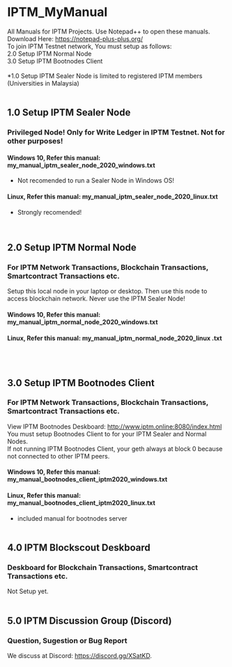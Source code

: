 # IPTM_MyManual
All Manuals for IPTM Projects. Use Notepad++ to open these manuals. Download Here: https://notepad-plus-plus.org/
<br>
To join IPTM Testnet network, You must setup as follows: <br>
2.0 Setup IPTM Normal Node <br>
3.0 Setup IPTM Bootnodes Client <br> 
<br>
*1.0 Setup IPTM Sealer Node is limited to registered IPTM members (Universities in Malaysia) <br>
<br>

## 1.0 Setup IPTM Sealer Node
### Privileged Node! Only for Write Ledger in IPTM Testnet. Not for other purposes!
#### Windows 10, Refer this manual: my_manual_iptm_sealer_node_2020_windows.txt 
* Not recomended to run a Sealer Node in Windows OS! <br>
#### Linux, Refer this manual: my_manual_iptm_sealer_node_2020_linux.txt 
* Strongly recomended!<br>
<br>

## 2.0 Setup IPTM Normal Node
### For IPTM Network Transactions, Blockchain Transactions, Smartcontract Transactions etc.
Setup this local node in your laptop or desktop. Then use this node to access blockchain network. Never use the IPTM Sealer Node! <br>
#### Windows 10, Refer this manual: my_manual_iptm_normal_node_2020_windows.txt <br>
#### Linux, Refer this manual: my_manual_iptm_normal_node_2020_linux .txt
<br> <br>

## 3.0 Setup IPTM Bootnodes Client
### For IPTM Network Transactions, Blockchain Transactions, Smartcontract Transactions etc.
View IPTM Bootnodes Deskboard: http://www.iptm.online:8080/index.html <br>
You must setup Bootnodes Client to for your IPTM Sealer and Normal Nodes. <br>
If not running IPTM Bootnodes Client, your geth always at block 0 because not connected to other IPTM peers.
#### Windows 10, Refer this manual: my_manual_bootnodes_client_iptm2020_windows.txt <br>
#### Linux, Refer this manual: my_manual_bootnodes_client_iptm2020_linux.txt
* included manual for bootnodes server
<br> <br>

## 4.0 IPTM Blockscout Deskboard
### Deskboard for Blockchain Transactions, Smartcontract Transactions etc.
Not Setup yet.
<br> <br>

## 5.0 IPTM Discussion Group (Discord)
### Question, Sugestion or Bug Report
We discuss at Discord: https://discord.gg/XSatKD. <br>
<br> <br>

